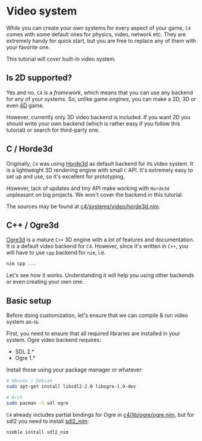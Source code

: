 Video system
============

While you can create your own systems for every aspect of your game, `C4` comes with some default ones for physics, video, network etc. They are extremely handy for quick start, but you are free to replace any of them with your favorite one.

This tutorial will cover built-in video system.

Is 2D supported?
----------------

Yes and no.
`C4` is a _framework_, which means that you can use any backend for any of your systems. So, unlike game _engines_, you can make a 2D, 3D or even [4D](https://www.youtube.com/watch?v=0t4aKJuKP0Q) game.

However, currently only 3D video backend is included. If you want 2D you should write your own backend (which is rather easy if you follow this tutorial) or search for third-party one.

C / Horde3d
-----------

Originally, `C4` was using [Horde3d](http://horde3d.org/) as default backend for its video system. It is a lightweight 3D rendering engine with small `C` API. It's extremely easy to set up and use, so it's excellent for prototyping.

However, lack of updates and tiny API make working with `Horde3d` unpleasant on big projects. We won't cover the backend in this tutorial.

The sources may be found at [c4/systems/video/horde3d.nim](../../../c4/systems/video/horde3d.nim). 

C++ / Ogre3d
------------

[Ogre3d](http://www.ogre3d.org) is a mature `C++` 3D engine with a lot of features and documentation. It is a default video backend for `C4`. However, since it's written in `C++`, you will have to use `cpp` backend for `nim`, i.e.

```sh
nim cpp ...
```

Let's see how it works. Understanding it will help you using other backends or even creating your own one.

Basic setup
-----------

Before doing customization, let's ensure that we can compile & run video system as-is.

First, you need to ensure that all required libraries are installed in your system. Ogre video backend requires:
* SDL 2.*
* Ogre 1.*

Install those using your package manager or whatever:

```sh
# Ubuntu / Debian
sudo apt-get install libsdl2-2.0 libogre-1.9-dev

# Arch
sudo pacman -S sdl ogre
```

`C4` already includes partial bindings for Ogre in [c4/lib/ogre/ogre.nim](../../../c4/lib/ogre/ogre.nim), but for sdl2 you need to install [sdl2_nim](https://github.com/Vladar4/sdl2_nim):

```sh
nimble install sdl2_nim
```

